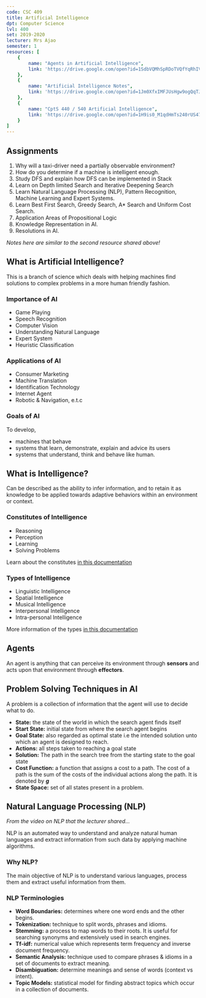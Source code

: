 ```yaml
---
code: CSC 409
title: Artificial Intelligence
dpt: Computer Science
lvl: 400
set: 2019-2020
lecturer: Mrs Ajao
semester: 1
resources: [
    {
        name: "Agents in Artificial Intelligence",
        link: 'https://drive.google.com/open?id=1SdbVQMhSpRDoTVQfYqRhIVolaCpkG6N-'
    },
    {
        name: "Artificial Intelligence Notes",
        link: 'https://drive.google.com/open?id=1Jm0XfxIMFJUsHgw9ogQqTJVgroWDJjOj'
    },
    {
        name: "CptS 440 / 540 Artificial Intelligence",
        link: 'https://drive.google.com/open?id=1H9is0_M1qdHmTs240rUS478cSF32A7ll'
    }
]
---
```

## Assignments

1. Why will a taxi-driver need a partially observable environment?
2. How do you determine if a machine is intelligent enough.
3. Study DFS and explain how DFS can be implemented in Stack
4. Learn on Depth limited Search and Iterative Deepening Search
5. Learn Natural Language Processing (NLP), Pattern Recognition, Machine Learning and Expert Systems.
6. Learn Best First Search, Greedy Search, A* Search and Uniform Cost Search.
7. Application Areas of Propositional Logic
8. Knowledge Representation in AI.
9. Resolutions in AI.

*Notes here are similar to the second resource shared above!*

## What is Artificial Intelligence?

This is a branch of science which deals with helping machines find solutions to complex problems in a more human friendly fashion.

### Importance of AI

- Game Playing
- Speech Recognition
- Computer Vision
- Understanding Natural Language
- Expert System
- Heuristic Classification

### Applications of AI

- Consumer Marketing
- Machine Translation
- Identification Technology
- Internet Agent
- Robotic & Navigation, e.t.c

### Goals of AI

To develop,

- machines that behave
- systems that learn, demonstrate, explain and advice its users
- systems that understand, think and behave like human.

## What is Intelligence?

Can be described as the ability to infer information, and to retain it as knowledge to be applied towards adaptive behaviors within an environment or context.

### Constitutes of Intelligence

- Reasoning
- Perception
- Learning
- Solving Problems

Learn about the constitutes [in this documentation](https://www.britannica.com/technology/artificial-intelligence)

### Types of Intelligence

- Linguistic Intelligence
- Spatial Intelligence
- Musical Intelligence
- Interpersonal Intelligence
- Intra-personal Intelligence

More information of the types [in this documentation](https://benchpartner.com/types-of-intelligence-in-artificial-intelligence-ai/)

## Agents

An agent is anything that can perceive its environment through **sensors** and acts upon that environment through **effectors**.

## Problem Solving Techniques in AI

A problem is a collection of information that the agent will use to decide what to do.

- **State:** the state of the world in which the search agent finds itself
- **Start State:** initial state from where the search agent begins
- **Goal State:** also regarded as optimal state i.e the intended solution unto which an agent is designed to reach.
- **Actions:** all steps taken to reaching a goal state
- **Solution:** The path in the search tree from the starting state to the goal state
- **Cost Function:** a function that assigns a cost to a path. The cost of a path is the sum of the costs of the individual actions along the path. It is denoted by ***g***
- **State Space:** set of all states present in a problem.

## Natural Language Processing (NLP)

*From the video on NLP that the lecturer shared...*

NLP is an automated way to understand and analyze natural human languages and extract information from such data by applying machine algorithms.

### Why NLP?

The main objective of NLP is to understand various languages, process them and extract useful information from them.

### NLP Terminologies

- **Word Boundaries:** determines where one word ends and the other begins.
- **Tokenization:** technique to split words, phrases and idioms.
- **Stemming:** a process to map words to their roots. It is useful for searching synonyms and extensively used in search engines.
- **Tf-idf:** numerical value which represents term frequency and inverse document frequency.
- **Semantic Analysis:** technique used to compare phrases & idioms in a set of documents to extract meaning.
- **Disambiguation:** determine meanings and sense of words (context vs intent).
- **Topic Models:** statistical model for finding abstract topics which occur in a collection of documents.